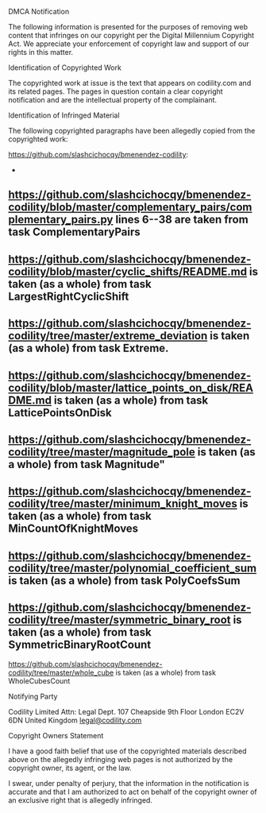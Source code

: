 DMCA Notification

The following information is presented for the purposes of removing web content that infringes on our copyright per the Digital Millennium Copyright Act. We appreciate your enforcement of copyright law and support of our rights in this matter.

Identification of Copyrighted Work

The copyrighted work at issue is the text that appears on codility.com and its related pages. The pages in question contain a clear copyright notification and are the intellectual property of the complainant.

Identification of Infringed Material

The following copyrighted paragraphs have been allegedly copied from the copyrighted work:

https://github.com/slashcichocqy/bmenendez-codility:

-
https://github.com/slashcichocqy/bmenendez-codility/blob/master/complementary_pairs/complementary_pairs.py
lines 6--38 are taken from task ComplementaryPairs
-
https://github.com/slashcichocqy/bmenendez-codility/blob/master/cyclic_shifts/README.md
is taken (as a whole) from task LargestRightCyclicShift
-
https://github.com/slashcichocqy/bmenendez-codility/tree/master/extreme_deviation
is taken (as a whole) from task Extreme.
-
https://github.com/slashcichocqy/bmenendez-codility/blob/master/lattice_points_on_disk/README.md
is taken (as a whole) from task LatticePointsOnDisk
-
https://github.com/slashcichocqy/bmenendez-codility/tree/master/magnitude_pole
is taken (as a whole) from task Magnitude"
-
https://github.com/slashcichocqy/bmenendez-codility/tree/master/minimum_knight_moves
is taken (as a whole) from task MinCountOfKnightMoves
-
https://github.com/slashcichocqy/bmenendez-codility/tree/master/polynomial_coefficient_sum
is taken (as a whole) from task PolyCoefsSum
-
https://github.com/slashcichocqy/bmenendez-codility/tree/master/symmetric_binary_root
is taken (as a whole) from task SymmetricBinaryRootCount
-
https://github.com/slashcichocqy/bmenendez-codility/tree/master/whole_cube
is taken (as a whole) from task WholeCubesCount

Notifying Party

Codility Limited
Attn: Legal Dept.
107 Cheapside
9th Floor
London
EC2V 6DN
United Kingdom
legal@codility.com

Copyright Owners Statement

I have a good faith belief that use of the copyrighted materials described above on the allegedly infringing web pages is not authorized by the copyright owner, its agent, or the law.

I swear, under penalty of perjury, that the information in the notification is accurate and that I am authorized to act on behalf of the copyright owner of an exclusive right that is allegedly infringed.
